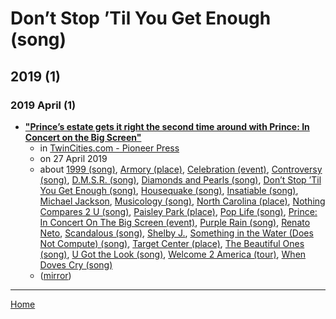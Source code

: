 # Don’t Stop ’Til You Get Enough (song)

## 2019 (1)

### 2019 April (1)

 - [**"Prince’s estate gets it right the second time around with Prince: In Concert on the Big Screen"**](https://www.twincities.com/2019/04/27/princes-estate-gets-it-right-the-second-time-around-with-prince-in-concert-on-the-big-screen/)
    - in [TwinCities.com - Pioneer Press](https://www.twincities.com/)
    - on 27 April 2019
    - about [1999 (song)](../../../topics/song/1999/index.md), [Armory (place)](../../../topics/place/armory/index.md), [Celebration (event)](../../../topics/event/celebration/index.md), [Controversy (song)](../../../topics/song/controversy/index.md), [D.M.S.R. (song)](../../../topics/song/d-m-s-r/index.md), [Diamonds and Pearls (song)](../../../topics/song/diamonds-and-pearls/index.md), [Don’t Stop ’Til You Get Enough (song)](../../../topics/song/don-t-stop-til-you-get-enough/index.md), [Housequake (song)](../../../topics/song/housequake/index.md), [Insatiable (song)](../../../topics/song/insatiable/index.md), [Michael Jackson](../../../topics/michael-jackson/index.md), [Musicology (song)](../../../topics/song/musicology/index.md), [North Carolina (place)](../../../topics/place/north-carolina/index.md), [Nothing Compares 2 U (song)](../../../topics/song/nothing-compares-2-u/index.md), [Paisley Park (place)](../../../topics/place/paisley-park/index.md), [Pop Life (song)](../../../topics/song/pop-life/index.md), [Prince: In Concert On The Big Screen (event)](../../../topics/event/prince-in-concert-on-the-big-screen/index.md), [Purple Rain (song)](../../../topics/song/purple-rain/index.md), [Renato Neto](../../../topics/renato-neto/index.md), [Scandalous (song)](../../../topics/song/scandalous/index.md), [Shelby J.](../../../topics/shelby-j/index.md), [Something in the Water (Does Not Compute) (song)](../../../topics/song/something-in-the-water-does-not-compute/index.md), [Target Center (place)](../../../topics/place/target-center/index.md), [The Beautiful Ones (song)](../../../topics/song/the-beautiful-ones/index.md), [U Got the Look (song)](../../../topics/song/u-got-the-look/index.md), [Welcome 2 America (tour)](../../../topics/tour/welcome-2-america/index.md), [When Doves Cry (song)](../../../topics/song/when-doves-cry/index.md)
    - ([mirror](https://web.archive.org/web/*/https://www.twincities.com/2019/04/27/princes-estate-gets-it-right-the-second-time-around-with-prince-in-concert-on-the-big-screen/))

----

[Home](../index.md)
